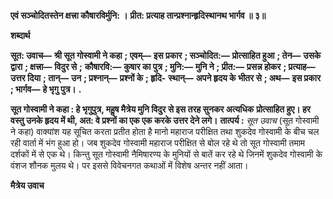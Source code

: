 **एवं सञ्चोदितस्तेन क्षत्त्रा कौषारविर्मुनि: ।** **प्रीत: प्रत्याह तान्प्रश्नान्हृदिस्थानथ भार्गव ॥ ३॥** 

**शब्दार्थ** 

**सूत: उवाच—** **श्री सूत गोस्वामी ने कहा** **; एवम्—** **इस प्रकार** **; सञ्चोदित:—** **प्रोत्साहित हुआ** **; तेन—** **उसके द्वारा** **; क्षत्त्रा—** **विदुर से** **;** **कौषारवि:—** **कुषार का पुत्र** **; मुनि:—** **मुनि ने** **; प्रीत:—** **प्रसन्न होकर** **; प्रत्याह—** **उत्तर दिया** **; तान्—** **उन** **; प्रश्नान्—** **प्रश्नों के** **; हृदि-** **स्थान्—** **अपने हृदय के भीतर से** **; अथ—** **इस प्रकार** **; भार्गव—** **हे भृगु पुत्र।** **.** 

**सूत गोस्वामी ने कहा : हे भृगुपुत्र, महॢष मैत्रेय मुनि विदुर से इस तरह सुनकर अत्यधिक** **प्रोत्साहित हुए। हर वस्तु उनके हृदय में थी, अत: वे प्रश्नों का एक एक करके उत्तर देने लगे।** **तात्पर्य :** *सूत उवाच* (सूत गोस्वामी ने कहा) वाक्यांश यह सूचित करता प्रतीत होता है मानो महाराज परीक्षित तथा शुकदेव गोस्वामी के बीच चल रही वार्ता में भंग हुआ हो। जब शुकदेव गोस्वामी महाराज परीक्षित से बोल रहे थे तो सूत गोस्वामी तमाम दर्शकों में से एक थे। किन्तु सूत गोस्वामी नैमिषारण्य के मुनियों से बातें कर रहे थे जिनमें शुकदेव गोस्वामी के वंशज शौनक मुलय थे। पर इससे विवेचनगत कथाओं में विशेष अन्तर नहीं आता। 

**मैत्रेय उवाच** 